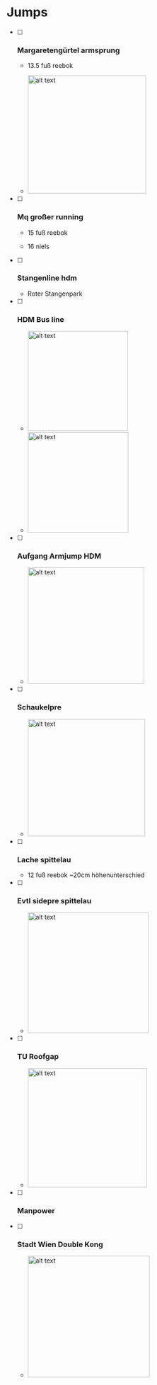 # Jumps

- [ ] ### Margaretengürtel armsprung
  
  - 13.5 fuß reebok
  
  - <img title="" src="./img/Margareten Armjump.jpeg" alt="alt text" width="267" data-align="inline">

- [ ] ### Mq großer running
  
  - 15 fuß reebok
  
  - 16 niels

- [ ] ### Stangenline hdm
  
  - Roter Stangenpark

- [ ] ### HDM Bus line
  
  - <img src="./img/Busline%20HDM_2.jpeg" title="" alt="alt text" width="226">
  
  - <img src="./img/Busline%20HMD_1.jpeg" title="" alt="alt text" width="227">

- [ ] ### Aufgang Armjump HDM
  
  - <img src="./img/HDM%20Armjump%20Aufgang.jpeg" title="" alt="alt text" width="263">

- [ ] ### Schaukelpre
  
  - <img src="./img/Schaukelpre.jpeg" title="" alt="alt text" width="265">

- [ ] ### Lache spittelau
  
  - 12 fuß reebok  ~20cm höhenunterschied

- [ ] ### Evtl sidepre spittelau
  
  - <img src="./img/Sidepre%20Spittelau.jpeg" title="" alt="alt text" width="273">

- [ ] ### TU Roofgap
  
  - <img src="./img/TU%20Roofgap.jpeg" title="" alt="alt text" width="269">

- [ ] ### Manpower

- [ ] ### Stadt Wien Double Kong
  
  - <img src="./img/Stadt%20Wien%20Double%20Kong.jpeg" title="" alt="alt text" width="275">
